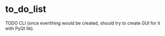 # to_do_list
TODO CLI (once everithing would be created, should try to create GUI for it with PyQt lib).
